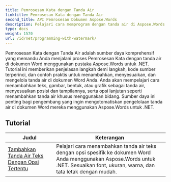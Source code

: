 ```yaml
---
title: Pemrosesan Kata dengan Tanda Air
linktitle: Pemrosesan Kata dengan Tanda Air
second_title: API Pemrosesan Dokumen Aspose.Words
description: Pelajari cara memprogram dengan tanda air di Aspose.Words untuk .NET. Pelajari cara menambahkan tanda air teks atau gambar, menyesuaikan tampilannya, menempatkannya di halaman, dan banyak lagi dengan tutorial langkah demi langkah dan contoh kode C#.
type: docs
weight: 1570
url: /id/net/programming-with-watermark/
---
```

Pemrosesan Kata dengan Tanda Air adalah sumber daya komprehensif yang memandu Anda menjalani proses Pemrosesan Kata dengan tanda air di dokumen Word menggunakan pustaka Aspose.Words untuk .NET. Tutorial ini memberikan penjelasan langkah demi langkah, kode sumber terperinci, dan contoh praktis untuk menambahkan, menyesuaikan, dan mengelola tanda air di dokumen Word Anda. Anda akan mempelajari cara menambahkan teks, gambar, bentuk, atau grafik sebagai tanda air, menyesuaikan posisi dan tampilannya, serta opsi lanjutan seperti menambahkan tanda air khusus menggunakan bidang. Sumber daya ini penting bagi pengembang yang ingin mengotomatiskan pengelolaan tanda air di dokumen Word mereka menggunakan Aspose.Words untuk .NET.

 ## Tutorial
| Judul | Keterangan |
| --- | --- |
| [Tambahkan Tanda Air Teks Dengan Opsi Tertentu](./add-text-watermark-with-specific-options/) | Pelajari cara menambahkan tanda air teks dengan opsi spesifik ke dokumen Word Anda menggunakan Aspose.Words untuk .NET. Sesuaikan font, ukuran, warna, dan tata letak dengan mudah. |